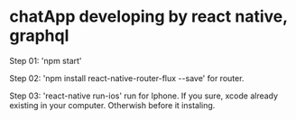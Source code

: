 # chatApp developing by react native, graphql

Step 01: 'npm start'

Step 02: 'npm install react-native-router-flux --save' for router.

Step 03: 'react-native run-ios' run for Iphone. If you sure, xcode already existing in your computer. Otherwish before it instaling.